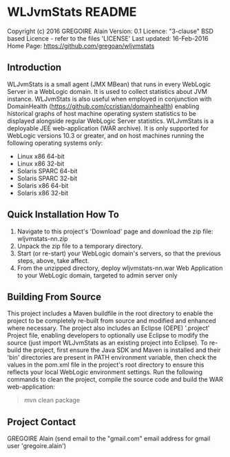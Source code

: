 WLJvmStats README
=========================

Copyright (c) 2016 GREGOIRE Alain
Version:  0.1
Licence:  "3-clause" BSD based Licence - refer to the files 'LICENSE'
Last updated:  16-Feb-2016
Home Page:  https://github.com/gregoan/wljvmstats

Introduction
------------
WLJvmStats is a small agent (JMX MBean) that runs in every WebLogic Server in a WebLogic domain. It is used to collect statistics about JVM instance.
WLJvmStats is also useful when employed in conjunction with DomainHealth (https://github.com/ccristian/domainhealth) enabling historical graphs of host machine operating system statistics to be displayed alongside regular WebLogic Server statistics.
WLJvmStats is a deployable JEE web-application (WAR archive). It is only supported for WebLogic versions 10.3 or greater, and on host machines running the following operating systems only: 

 * Linux x86 64-bit
 * Linux x86 32-bit
 * Solaris SPARC 64-bit
 * Solaris SPARC 32-bit
 * Solaris x86 64-bit
 * Solaris x86 32-bit

Quick Installation How To
-------------------------
   1. Navigate to this project's 'Download' page and download the zip file: wljvmstats-nn.zip
   2. Unpack the zip file to a temporary directory.
   3. Start (or re-start) your WebLogic domain's servers, so that the previous steps, above, take affect. 
   4. From the unzipped directory, deploy wljvmstats-nn.war Web Application to your WebLogic domain, targeted to admin server only

Building From Source
--------------------
This project includes a Maven buildfile in the root directory to enable the project to be completely re-built from source and modified and enhanced where necessary.
The project also includes an Eclipse (OEPE) '.project' Project file, enabling developers to optionally use Eclipse to modify the source (just import WLJvmStats as an existing project into Eclipse). 
To re-build the project, first ensure the Java SDK and Maven is installed and their 'bin' directories are present in PATH environment variable, then check the values in the pom.xml file in the project's root directory to ensure this reflects your local WebLogic environment settings. 
Run the following commands to clean the project, compile the source code and build the WAR web-application:

 > mvn clean package

Project Contact
---------------
GREGOIRE Alain (send email to the "gmail.com" email address for gmail user 'gregoire.alain')